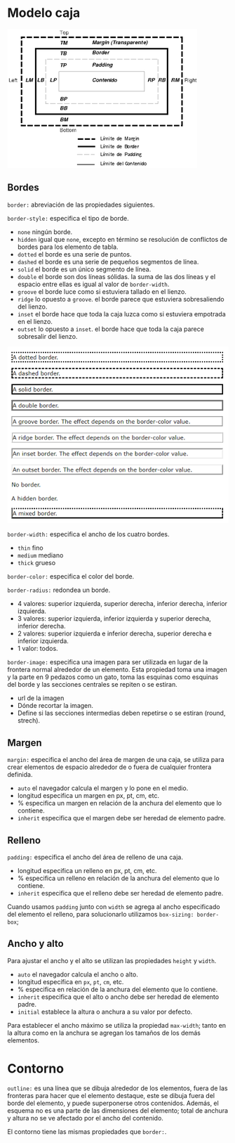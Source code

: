 # Modelo caja

![Modelo caja](modelo_caja.png)

## Bordes 

`border:` abreviación de las propiedades siguientes. 

`border-style:` especifica el tipo de borde. 

- `none` ningún borde. 
- `hidden` igual que `none`, excepto en término se resolución de conflictos de bordes para los elemento de tabla. 
- `dotted` el borde es una serie de puntos. 
- `dashed` el borde es una serie de pequeños segmentos de línea. 
- `solid` el borde es un único segmento de línea. 
- `double` el borde son dos líneas sólidas. la suma de las dos líneas y el espacio entre ellas es igual al valor de `border-width`. 
- `groove` el borde luce como si estuviera tallado en el lienzo. 
- `ridge` lo opuesto a `groove`. el borde parece que estuviera sobresaliendo del lienzo. 
- `inset` el borde hace que toda la caja luzca como si estuviera empotrada en el lienzo. 
- `outset` lo opuesto a `inset`. el borde hace que toda la caja parece sobresalir del lienzo.

![Estilos de borde](Estilos_de_borde.png)

`border-width:` especifica el ancho de los cuatro bordes. 

- `thin` fino 
- `medium` mediano 
- `thick` grueso

`border-color:` especifica el color del borde. 

`border-radius:` redondea un borde. 

- 4 valores: superior izquierda, superior derecha, inferior derecha, inferior izquierda. 
- 3 valores: superior izquierda, inferior izquierda y superior derecha, inferior derecha. 
- 2 valores: superior izquierda e inferior derecha, superior derecha e inferior izquierda. 
- 1 valor: todos. 

`border-image:` especifica una imagen para ser utilizada en lugar de la frontera normal alrededor de un elemento. Esta propiedad toma una imagen y la parte en 9 pedazos como un gato, toma las esquinas como esquinas del borde y las secciones centrales se repiten o se estiran. 

- url de la imagen 
- Dónde recortar la imagen. 
- Define si las secciones intermedias deben repetirse o se estiran (round, strech). 

## Margen 

`margin:` especifica el ancho del área de margen de una caja, se utiliza para crear elementos de espacio alrededor de o fuera de cualquier frontera definida. 

- `auto` el navegador calcula el margen y lo pone en el medio. 
- longitud especifica un margen en px, pt, cm, etc. 
- % especifica un margen en relación de la anchura del elemento que lo contiene. 
- `inherit` especifica que el margen debe ser heredad de elemento padre. 

## Relleno 

`padding:` especifica el ancho del área de relleno de una caja. 

- longitud especifica un relleno en px, pt, cm, etc. 
- % especifica un relleno en relación de la anchura del elemento que lo contiene. 
- `inherit` especifica que el relleno debe ser heredad de elemento padre. 

Cuando usamos `padding` junto con `width` se agrega al ancho especificado del elemento el relleno, para solucionarlo utilizamos `box-sizing: border-box`; 

## Ancho y alto 

Para ajustar el ancho y el alto se utilizan las propiedades `height` y `width`. 

- `auto` el navegador calcula el ancho o alto. 
- longitud específica en `px`, `pt`, `cm`, etc. 
- % especifica en relación de la anchura del elemento que lo contiene. 
- `inherit` especifica que el alto o ancho debe ser heredad de elemento padre. 
- `initial` establece la altura o anchura a su valor por defecto. 

Para establecer el ancho máximo se utiliza la propiedad `max-width`; tanto en la altura como en la anchura se agregan los tamaños de los demás elementos. 

# Contorno

`outline:` es una línea que se dibuja alrededor de los elementos, fuera de las fronteras para hacer que el elemento destaque, este se dibuja fuera del borde del elemento, y puede superponerse otros contenidos. Además, el esquema no es una parte de las dimensiones del elemento; total de anchura y altura no se ve afectado por el ancho del contenido. 

El contorno tiene las mismas propiedades que `border:`. 